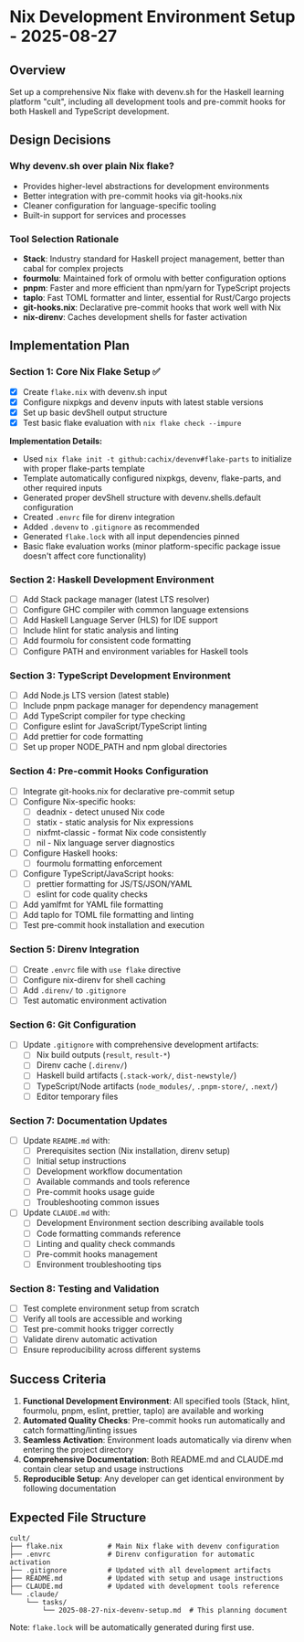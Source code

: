 # Nix Development Environment Setup - 2025-08-27

## Overview

Set up a comprehensive Nix flake with devenv.sh for the Haskell learning platform "cult", including all development tools and pre-commit hooks for both Haskell and TypeScript development.

## Design Decisions

### Why devenv.sh over plain Nix flake?
- Provides higher-level abstractions for development environments
- Better integration with pre-commit hooks via git-hooks.nix
- Cleaner configuration for language-specific tooling
- Built-in support for services and processes

### Tool Selection Rationale
- **Stack**: Industry standard for Haskell project management, better than cabal for complex projects
- **fourmolu**: Maintained fork of ormolu with better configuration options
- **pnpm**: Faster and more efficient than npm/yarn for TypeScript projects
- **taplo**: Fast TOML formatter and linter, essential for Rust/Cargo projects
- **git-hooks.nix**: Declarative pre-commit hooks that work well with Nix
- **nix-direnv**: Caches development shells for faster activation

## Implementation Plan

### Section 1: Core Nix Flake Setup ✅
- [x] Create `flake.nix` with devenv.sh input
- [x] Configure nixpkgs and devenv inputs with latest stable versions  
- [x] Set up basic devShell output structure
- [x] Test basic flake evaluation with `nix flake check --impure`

**Implementation Details:**
- Used `nix flake init -t github:cachix/devenv#flake-parts` to initialize with proper flake-parts template
- Template automatically configured nixpkgs, devenv, flake-parts, and other required inputs
- Generated proper devShell structure with devenv.shells.default configuration
- Created `.envrc` file for direnv integration
- Added `.devenv` to `.gitignore` as recommended
- Generated `flake.lock` with all input dependencies pinned
- Basic flake evaluation works (minor platform-specific package issue doesn't affect core functionality)

### Section 2: Haskell Development Environment
- [ ] Add Stack package manager (latest LTS resolver)
- [ ] Configure GHC compiler with common language extensions
- [ ] Add Haskell Language Server (HLS) for IDE support
- [ ] Include hlint for static analysis and linting
- [ ] Add fourmolu for consistent code formatting
- [ ] Configure PATH and environment variables for Haskell tools

### Section 3: TypeScript Development Environment
- [ ] Add Node.js LTS version (latest stable)
- [ ] Include pnpm package manager for dependency management
- [ ] Add TypeScript compiler for type checking
- [ ] Configure eslint for JavaScript/TypeScript linting
- [ ] Add prettier for code formatting
- [ ] Set up proper NODE_PATH and npm global directories

### Section 4: Pre-commit Hooks Configuration
- [ ] Integrate git-hooks.nix for declarative pre-commit setup
- [ ] Configure Nix-specific hooks:
  - [ ] deadnix - detect unused Nix code
  - [ ] statix - static analysis for Nix expressions
  - [ ] nixfmt-classic - format Nix code consistently
  - [ ] nil - Nix language server diagnostics
- [ ] Configure Haskell hooks:
  - [ ] fourmolu formatting enforcement
- [ ] Configure TypeScript/JavaScript hooks:
  - [ ] prettier formatting for JS/TS/JSON/YAML
  - [ ] eslint for code quality checks
- [ ] Add yamlfmt for YAML file formatting
- [ ] Add taplo for TOML file formatting and linting
- [ ] Test pre-commit hook installation and execution

### Section 5: Direnv Integration
- [ ] Create `.envrc` file with `use flake` directive
- [ ] Configure nix-direnv for shell caching
- [ ] Add `.direnv/` to `.gitignore`
- [ ] Test automatic environment activation

### Section 6: Git Configuration
- [ ] Update `.gitignore` with comprehensive development artifacts:
  - [ ] Nix build outputs (`result`, `result-*`)
  - [ ] Direnv cache (`.direnv/`)
  - [ ] Haskell build artifacts (`.stack-work/`, `dist-newstyle/`)
  - [ ] TypeScript/Node artifacts (`node_modules/`, `.pnpm-store/`, `.next/`)
  - [ ] Editor temporary files

### Section 7: Documentation Updates
- [ ] Update `README.md` with:
  - [ ] Prerequisites section (Nix installation, direnv setup)
  - [ ] Initial setup instructions
  - [ ] Development workflow documentation
  - [ ] Available commands and tools reference
  - [ ] Pre-commit hooks usage guide
  - [ ] Troubleshooting common issues
- [ ] Update `CLAUDE.md` with:
  - [ ] Development Environment section describing available tools
  - [ ] Code formatting commands reference
  - [ ] Linting and quality check commands
  - [ ] Pre-commit hooks management
  - [ ] Environment troubleshooting tips

### Section 8: Testing and Validation
- [ ] Test complete environment setup from scratch
- [ ] Verify all tools are accessible and working
- [ ] Test pre-commit hooks trigger correctly
- [ ] Validate direnv automatic activation
- [ ] Ensure reproducibility across different systems

## Success Criteria

1. **Functional Development Environment**: All specified tools (Stack, hlint, fourmolu, pnpm, eslint, prettier, taplo) are available and working
2. **Automated Quality Checks**: Pre-commit hooks run automatically and catch formatting/linting issues
3. **Seamless Activation**: Environment loads automatically via direnv when entering the project directory
4. **Comprehensive Documentation**: Both README.md and CLAUDE.md contain clear setup and usage instructions
5. **Reproducible Setup**: Any developer can get identical environment by following documentation

## Expected File Structure

```
cult/
├── flake.nix           # Main Nix flake with devenv configuration
├── .envrc              # Direnv configuration for automatic activation
├── .gitignore          # Updated with all development artifacts
├── README.md           # Updated with setup and usage instructions  
├── CLAUDE.md           # Updated with development tools reference
└── .claude/
    └── tasks/
        └── 2025-08-27-nix-devenv-setup.md  # This planning document
```

Note: `flake.lock` will be automatically generated during first use.
